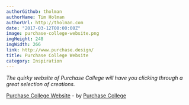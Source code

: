 ```yaml
---
authorGithub: tholman
authorName: Tim Holman
authorUrl: http://tholman.com
date: "2017-03-12T00:00:00Z"
image: purchase-college-website.png
imgHeight: 248
imgWidth: 266
link: http://www.purchase.design/
title: Purchase College Website
category: Inspiration
---
```


_The quirky website of Purchase College will have you clicking through a great selection of creations._

[Purchase College Website](http://www.purchase.design/) - by [Purchase College](http://www.purchase.design/)
